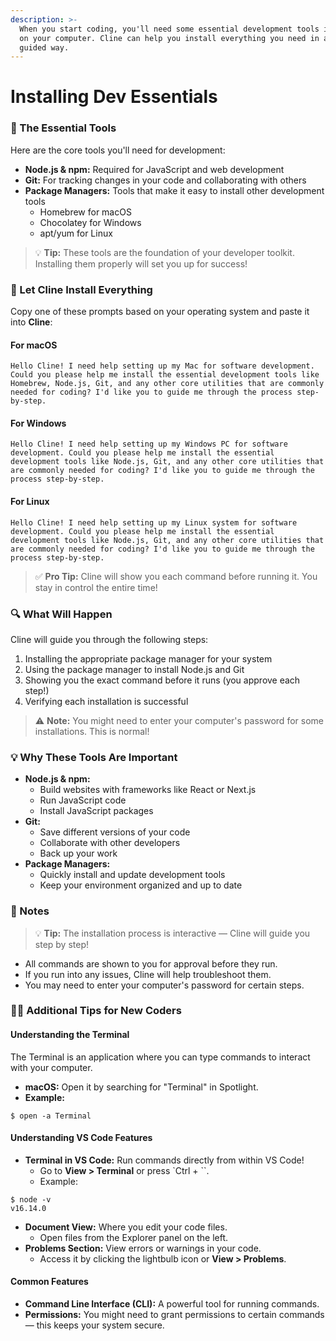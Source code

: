 ```yaml
---
description: >-
  When you start coding, you'll need some essential development tools installed
  on your computer. Cline can help you install everything you need in a safe,
  guided way.
---
```


# Installing Dev Essentials

### 🧰 The Essential Tools

Here are the core tools you'll need for development:

* **Node.js & npm:** Required for JavaScript and web development
* **Git:** For tracking changes in your code and collaborating with others
* **Package Managers:** Tools that make it easy to install other development tools
  * Homebrew for macOS
  * Chocolatey for Windows
  * apt/yum for Linux

> 💡 **Tip:** These tools are the foundation of your developer toolkit. Installing them properly will set you up for success!

### 🚀 Let Cline Install Everything

Copy one of these prompts based on your operating system and paste it into **Cline**:

#### For macOS

```
Hello Cline! I need help setting up my Mac for software development. Could you please help me install the essential development tools like Homebrew, Node.js, Git, and any other core utilities that are commonly needed for coding? I'd like you to guide me through the process step-by-step.
```

#### For Windows

```
Hello Cline! I need help setting up my Windows PC for software development. Could you please help me install the essential development tools like Node.js, Git, and any other core utilities that are commonly needed for coding? I'd like you to guide me through the process step-by-step.
```

#### For Linux

```
Hello Cline! I need help setting up my Linux system for software development. Could you please help me install the essential development tools like Node.js, Git, and any other core utilities that are commonly needed for coding? I'd like you to guide me through the process step-by-step.
```

> ✅ **Pro Tip:** Cline will show you each command before running it. You stay in control the entire time!

### 🔍 What Will Happen

Cline will guide you through the following steps:

1. Installing the appropriate package manager for your system
2. Using the package manager to install Node.js and Git
3. Showing you the exact command before it runs (you approve each step!)
4. Verifying each installation is successful

> ⚠️ **Note:** You might need to enter your computer's password for some installations. This is normal!

### 💡 Why These Tools Are Important

* **Node.js & npm:**
  * Build websites with frameworks like React or Next.js
  * Run JavaScript code
  * Install JavaScript packages
* **Git:**
  * Save different versions of your code
  * Collaborate with other developers
  * Back up your work
* **Package Managers:**
  * Quickly install and update development tools
  * Keep your environment organized and up to date

### 🧩 Notes

> 💡 **Tip:** The installation process is interactive — Cline will guide you step by step!

* All commands are shown to you for approval before they run.
* If you run into any issues, Cline will help troubleshoot them.
* You may need to enter your computer's password for certain steps.

### 🧑‍💻 Additional Tips for New Coders

#### Understanding the Terminal

The Terminal is an application where you can type commands to interact with your computer.

* **macOS:** Open it by searching for "Terminal" in Spotlight.
* **Example:**

```
$ open -a Terminal
```

#### Understanding VS Code Features

* **Terminal in VS Code:** Run commands directly from within VS Code!
  * Go to **View > Terminal** or press \`Ctrl + \`\`.
  * Example:

```
$ node -v
v16.14.0
```

* **Document View:** Where you edit your code files.
  * Open files from the Explorer panel on the left.
* **Problems Section:** View errors or warnings in your code.
  * Access it by clicking the lightbulb icon or **View > Problems**.

#### Common Features

* **Command Line Interface (CLI):** A powerful tool for running commands.
* **Permissions:** You might need to grant permissions to certain commands — this keeps your system secure.
